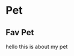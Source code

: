 # Pet

## Fav Pet

<!DOCTYPE html>
<html>
<head>
<title>Fav Pet</title>	
</head>	
<body>hello this is about my pet</body>

</html>
